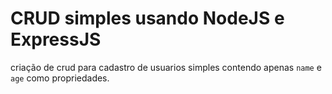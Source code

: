 # CRUD simples usando NodeJS e ExpressJS

criação de crud para cadastro de usuarios simples contendo apenas `name` e `age` como propriedades.
